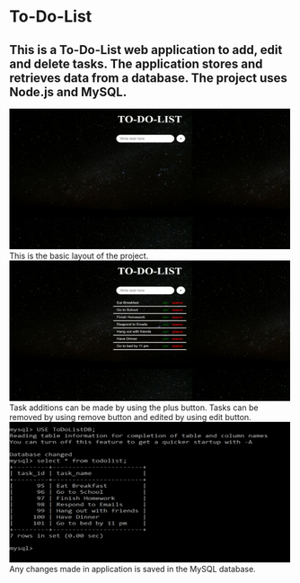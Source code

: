 # To-Do-List
## This is a To-Do-List web application to add, edit and delete tasks. The application stores and retrieves data from a database. The project uses Node.js and MySQL.
<img src="layout.png" alt="layout" width=500px height=250px>
This is the basic layout of the project.
<img src="finalImage.png" alt="Screen once task additions are made" width=500px height=250px>
Task additions can be made by using the plus button. Tasks can be removed by using remove button and edited by using edit button.
<img src="database.png" alt="Databse" width=500px height=250px>
Any changes made in application is saved in the MySQL database.
